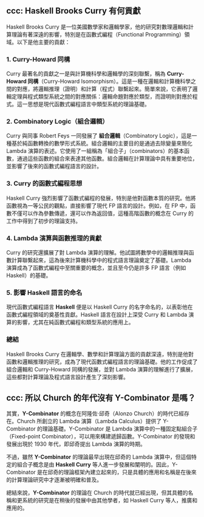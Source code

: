 ## ccc: Haskell Brooks Curry 有何貢獻

Haskell Brooks Curry 是一位美國數學家和邏輯學家，他的研究對數理邏輯和計算理論有著深遠的影響，特別是在函數式編程（Functional Programming）領域。以下是他主要的貢獻：

### 1. **Curry-Howard 同構**
Curry 最著名的貢獻之一是與計算機科學和邏輯學的深刻聯繫，稱為 **Curry-Howard 同構**（Curry-Howard Isomorphism）。這是一種在邏輯和計算機科學之間的對應，將邏輯推理（證明）和計算（程式）聯繫起來。簡單來說，它表明了邏輯定理與程式類型系統之間的對應關係：邏輯命題對應於類型，而證明則對應於程式。這一思想是現代函數式編程語言中類型系統的理論基礎。

### 2. **Combinatory Logic（組合邏輯）**
Curry 與同事 Robert Feys 一同發展了 **組合邏輯**（Combinatory Logic），這是一種基於純函數轉換的數學形式系統。組合邏輯的主要目的是通過去除變量來簡化 Lambda 演算的表述。它使用了一組稱為「組合子」（combinators）的基本函數，通過這些函數的組合來表達其他函數。組合邏輯在計算理論中具有重要地位，並影響了後來的函數式編程語言的設計。

### 3. **Curry 的函數式編程思想**
Haskell Curry 強烈影響了函數式編程的發展，特別是他對函數本質的研究。他將函數視為一等公民的觀點，直接影響了現代 FP 語言的設計。例如，在 FP 中，函數不僅可以作為參數傳遞，還可以作為返回值，這種高階函數的概念在 Curry 的工作中得到了初步的理論支持。

### 4. **Lambda 演算與函數推理的貢獻**
Curry 的研究還擴展了對 Lambda 演算的理解。他試圖將數學中的邏輯推理與函數計算聯繫起來，這為後來計算機科學中的程式語言理論奠定了基礎。Lambda 演算成為了函數式編程中至關重要的概念，並且至今仍是許多 FP 語言（例如 Haskell）的基礎。

### 5. **影響 Haskell 語言的命名**
現代函數式編程語言 **Haskell** 便是以 Haskell Curry 的名字命名的，以表彰他在函數式編程領域的奠基性貢獻。Haskell 語言在設計上深受 Curry 和 Lambda 演算的影響，尤其在純函數式編程和類型系統的應用上。

### 總結
Haskell Brooks Curry 在邏輯學、數學和計算理論方面的貢獻深遠，特別是他對函數和邏輯推理的研究，成為了現代函數式編程語言的理論基礎。他的工作促成了組合邏輯和 Curry-Howard 同構的發展，並對 Lambda 演算的理解進行了擴展，這些都對計算理論及程式語言設計產生了深刻影響。

## ccc: 所以 Church 的年代沒有 Y-Combinator 是嗎？

其實，**Y-Combinator** 的概念在阿隆佐·邱奇（Alonzo Church）的時代已經存在。Church 所創立的 Lambda 演算（Lambda Calculus）提供了 Y-Combinator 的理論基礎。Y-Combinator 是 Lambda 演算中的一種固定點組合子（Fixed-point Combinator），可以用來構建遞歸函數。Y-Combinator 的發現和發展出現於 1930 年代，即邱奇提出 Lambda 演算的時期。

不過，雖然 **Y-Combinator** 的理論最早出現在邱奇的 Lambda 演算中，但這個特定的組合子概念是由 **Haskell Curry** 等人進一步發展和闡明的。因此，Y-Combinator 是在邱奇的理論框架內建立起來的，只是具體的應用和名稱是在後來的計算理論研究中才逐漸被明確和普及。

總結來說，**Y-Combinator** 的理論在 Church 的時代就已經出現，但其具體的名稱和更系統的研究是在稍後的發展中由其他學者，如 Haskell Curry 等人，推廣和應用的。